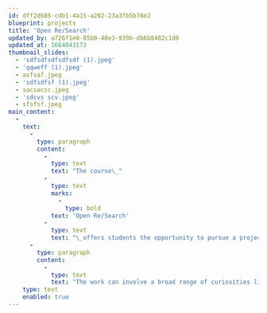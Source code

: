 ```yaml
---
id: dff2d685-cdb1-4a15-a202-23a3fb5b78e2
blueprint: projects
title: 'Open Re/Search'
updated_by: a726f1e0-85b0-48e3-939b-db6b8482c1d0
updated_at: 1664043173
thumbnail_slides:
  - 'sdfsdfsdfsdfsdf (1).jpeg'
  - 'qqweff (1).jpeg'
  - asfsaf.jpeg
  - 'sdfsdfsf (1).jpeg'
  - sacsacsc.jpeg
  - 'sdcvs scv.jpeg'
  - sfsfsf.jpeg
main_content:
  -
    text:
      -
        type: paragraph
        content:
          -
            type: text
            text: "The course\_"
          -
            type: text
            marks:
              -
                type: bold
            text: 'Open Re/Search'
          -
            type: text
            text: "\_offers students the opportunity to pursue a project or topic of personal interest related to visual design and communication.\_This may be an interest or activity not offered in other courses, a personal ideal, a unique circumstance, a collaboration of two or more individuals, the groundwork or supplement for one’s degree or thesis project, etc.\_"
      -
        type: paragraph
        content:
          -
            type: text
            text: "The work can involve a broad range of curiosities like sustainability, sociocultural activism, public service, criticism, spirituality; the nature of theory; practice and experiment; methodology; technology; interactivity. Course objectives are to offer a dynamic learning experience in which various topics of common relevance are introduced to the group to help stimulate interdisciplinary and inter-level interaction among students.\_"
    type: text
    enabled: true
---
```

